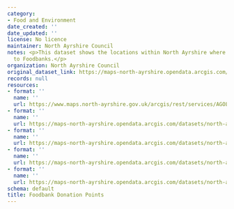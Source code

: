 ```yaml
---
category:
- Food and Environment
date_created: ''
date_updated: ''
license: No licence
maintainer: North Ayrshire Council
notes: <p>This dataset shows the locations within North Ayrshire where you can donate
  to Foodbanks.</p>
organization: North Ayrshire Council
original_dataset_link: https://maps-north-ayrshire.opendata.arcgis.com/maps/north-ayrshire::foodbank-donation-points
records: null
resources:
- format: ''
  name: ''
  url: https://www.maps.north-ayrshire.gov.uk/arcgis/rest/services/AGOL/Open_Data_Portal5/FeatureServer/1
- format: ''
  name: ''
  url: https://maps-north-ayrshire.opendata.arcgis.com/datasets/north-ayrshire::foodbank-donation-points.geojson?outSR=%7B%22latestWkid%22%3A27700%2C%22wkid%22%3A27700%7D
- format: ''
  name: ''
  url: https://maps-north-ayrshire.opendata.arcgis.com/datasets/north-ayrshire::foodbank-donation-points.csv?outSR=%7B%22latestWkid%22%3A27700%2C%22wkid%22%3A27700%7D
- format: ''
  name: ''
  url: https://maps-north-ayrshire.opendata.arcgis.com/datasets/north-ayrshire::foodbank-donation-points.kml?outSR=%7B%22latestWkid%22%3A27700%2C%22wkid%22%3A27700%7D
- format: ''
  name: ''
  url: https://maps-north-ayrshire.opendata.arcgis.com/datasets/north-ayrshire::foodbank-donation-points.zip?outSR=%7B%22latestWkid%22%3A27700%2C%22wkid%22%3A27700%7D
schema: default
title: Foodbank Donation Points
---
```

